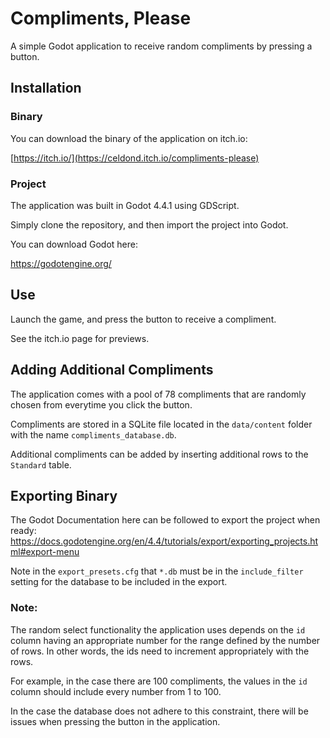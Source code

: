 # Compliments, Please
 
A simple Godot application to receive random compliments by pressing a button.

## Installation

### Binary
You can download the binary of the application on itch.io:

[https://itch.io/](https://celdond.itch.io/compliments-please)

### Project
The application was built in Godot 4.4.1 using GDScript.

Simply clone the repository, and then import the project into Godot.

You can download Godot here:

https://godotengine.org/

## Use

Launch the game, and press the button to receive a compliment.

See the itch.io page for previews.

## Adding Additional Compliments

The application comes with a pool of 78 compliments that are randomly chosen from everytime you click the button.

Compliments are stored in a SQLite file located in the `data/content` folder with the name `compliments_database.db`.

Additional compliments can be added by inserting additional rows to the `Standard` table.

## Exporting Binary

The Godot Documentation here can be followed to export the project when ready:
https://docs.godotengine.org/en/4.4/tutorials/export/exporting_projects.html#export-menu

Note in the `export_presets.cfg` that `*.db` must be in the `include_filter` setting for the database to be included in the export.

### Note:

The random select functionality the application uses depends on the `id` column having an appropriate number for the range defined by the number of rows.
In other words, the ids need to increment appropriately with the rows.

For example, in the case there are 100 compliments, the values in the `id` column should include every number from 1 to 100.

In the case the database does not adhere to this constraint, there will be issues when pressing the button in the application.
